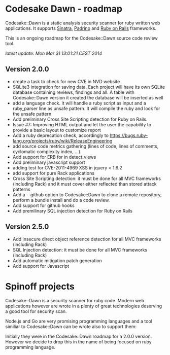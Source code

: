 # Codesake Dawn - roadmap

Codesake::Dawn is a static analysis security scanner for ruby written web applications.
It supports [Sinatra](http://www.sinatrarb.com),
[Padrino](http://www.padrinorb.com) and [Ruby on Rails](http://rubyonrails.org)
frameworks.

This is an ongoing roadmap for the Codesake::Dawn source code review tool.

_latest update: Mon Mar 31 13:01:21 CEST 2014_

## Version 2.0.0

* create a task to check for new CVE in NVD website
* SQLite3 integration for saving data. Each project will have its own SQLite
  database containing reviews, findings and all. A table with Codesake::Dawn version it
  created the database will be inserted as well
* add a language check. It will handle a ruby script as input and a
  ruby\_parser line as unsafe pattern. It will compile the ruby and look for
  the unsafe pattern
* Add preliminary Cross Site Scripting detection for Ruby on Rails.
* Issue #7: Improving HTML output and let the user the capability to provide a
  basic layout to customize report
* Add a ruby deprecation check, accordingly to
  https://bugs.ruby-lang.org/projects/ruby/wiki/ReleaseEngineering
* add source code metrics gathering (lines of code, lines of comments,
  cyclomatic complexity index, ...)
* Add support for ERB for in detect\_views
* Add preliminary javascript support
* adding test for CVE-2011-4969  XSS in jquery < 1.6.2
* add support for pure Rack applications
* Cross Site Scripting detection: it must be done for all MVC frameworks
  (including Rack) and it must cover either reflected than stored attack
  patterns
* Add a --github option to Codesake::Dawn to clone a remote repository, perform
  a bundle install and do a code review.
* Add support for github hooks
* Add premilinary SQL injection detection for Ruby on Rails

## Version 2.5.0

* Add insecure direct object reference detection for all MVC frameworks (including Rack)
* SQL Injection detection: it must be done for all MVC frameworks (including Rack)
* Add automatic mitigation patch generation
* Add support for Javascript

# Spinoff projects

Codesake::Dawn is a security scanner for ruby code. Modern web applications
however are wrote in a plenty of great technologies deserving a good tool for
security scan.

Node.js and Go are very promising programming languages and a tool similiar to
Codesake::Dawn can be wrote also to support them:

Initially they were in the Codesake::Dawn roadmap for a 2.0.0 version. However
we decide to drop this in the name of being focused on ruby programming
language.
